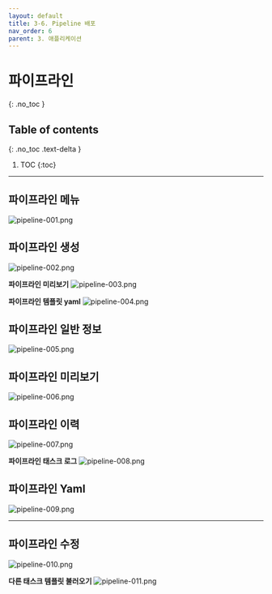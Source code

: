 ```yaml
---
layout: default
title: 3-6. Pipeline 배포
nav_order: 6
parent: 3. 애플리케이션
---
```


# 파이프라인
{: .no_toc }

## Table of contents
{: .no_toc .text-delta }

1. TOC
{:toc}

---

## 파이프라인 메뉴
![pipeline-001.png](/assets/images/application/pipeline/pipeline-001.png)

## 파이프라인 생성
![pipeline-002.png](/assets/images/application/pipeline/pipeline-002.png)

**파이프라인 미리보기**
![pipeline-003.png](/assets/images/application/pipeline/pipeline-003.png)

**파이프라인 템플릿 yaml**
![pipeline-004.png](/assets/images/application/pipeline/pipeline-004.png)

## 파이프라인 일반 정보
![pipeline-005.png](/assets/images/application/pipeline/pipeline-005.png)

## 파이프라인 미리보기
![pipeline-006.png](/assets/images/application/pipeline/pipeline-006.png)

## 파이프라인 이력
![pipeline-007.png](/assets/images/application/pipeline/pipeline-007.png)

**파이프라인 태스크 로그**
![pipeline-008.png](/assets/images/application/pipeline/pipeline-008.png)

## 파이프라인 Yaml
![pipeline-009.png](/assets/images/application/pipeline/pipeline-009.png)

---

## 파이프라인 수정
![pipeline-010.png](/assets/images/application/pipeline/pipeline-010.png)

**다른 태스크 템플릿 불러오기**
![pipeline-011.png](/assets/images/application/pipeline/pipeline-011.png)




